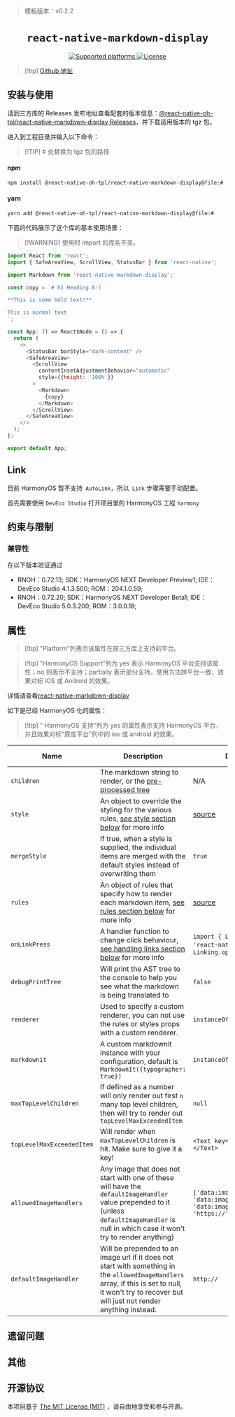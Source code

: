 > 模板版本：v0.2.2

<p align="center">
  <h1 align="center"> <code>react-native-markdown-display</code> </h1>
</p>
<p align="center">
    <a href="https://github.com/react-native-oh-library/react-native-markdown-display">
        <img src="https://img.shields.io/badge/platforms-android%20|%20ios%20|%20macos%20|%20web%20|%20windows%20|%20harmony%20-lightgrey.svg" alt="Supported platforms" />
    </a>
    <a href="https://github.com/iamacup/react-native-markdown-display/blob/master/LICENSE">
        <img src="https://img.shields.io/badge/license-MIT-green.svg" alt="License" />
    </a>
</p>

> [!tip] [Github 地址](https://github.com/react-native-oh-library/react-native-markdown-display/tree/sig)

## 安装与使用

请到三方库的 Releases 发布地址查看配套的版本信息：[@react-native-oh-tpl/react-native-markdown-display Releases](https://github.com/react-native-oh-library/react-native-markdown-display/releases)，并下载适用版本的 tgz 包。

进入到工程目录并输入以下命令：

> [!TIP] # 处替换为 tgz 包的路径

<!-- tabs:start -->

#### **npm**

```bash
npm install @react-native-oh-tpl/react-native-markdown-display@file:#
```

#### **yarn**

```bash
yarn add @react-native-oh-tpl/react-native-markdown-display@file:#
```

<!-- tabs:end -->

下面的代码展示了这个库的基本使用场景：

> [!WARNING] 使用时 import 的库名不变。

```js
import React from 'react';
import { SafeAreaView, ScrollView, StatusBar } from 'react-native';

import Markdown from 'react-native-markdown-display';

const copy = `# h1 Heading 8-)

**This is some bold text!**

This is normal text
`;

const App: () => React$Node = () => {
  return (
    <>
      <StatusBar barStyle="dark-content" />
      <SafeAreaView>
        <ScrollView
          contentInsetAdjustmentBehavior="automatic"
          style={{height: '100%'}}
        >
          <Markdown>
            {copy}
          </Markdown>
        </ScrollView>
      </SafeAreaView>
    </>
  );
};

export default App;
```

## Link

目前 HarmonyOS 暂不支持` AutoLink`，所以` Link` 步骤需要手动配置。

首先需要使用 `DevEco Studio` 打开项目里的 HarmonyOS 工程 `harmony`

## 约束与限制

### 兼容性

在以下版本验证通过

- RNOH：0.72.13; SDK：HarmonyOS NEXT Developer Preview1; IDE：DevEco Studio 4.1.3.500; ROM：204.1.0.59;
- RNOH：0.72.20; SDK：HarmonyOS NEXT Developer Beta1; IDE：DevEco Studio 5.0.3.200; ROM：3.0.0.18;

## 属性

> [!tip] "Platform"列表示该属性在原三方库上支持的平台。

> [!tip] "HarmonyOS Support"列为 yes 表示 HarmonyOS 平台支持该属性；no 则表示不支持；partially 表示部分支持。使用方法跨平台一致，效果对标 iOS 或 Android 的效果。

详情请查看[react-native-markdown-display](https://github.com/iamacup/react-native-markdown-display/blob/master/README.md)

如下是已经 HarmonyOS 化的属性：

> [!tip] " HarmonyOS 支持"列为 yes 的属性表示支持 HarmonyOS 平台，并且效果对标"原库平台"列中的 ios 或 android 的效果。

| Name                      | Description                                                                                                                                                                                           | Default                                                                                                                    | Required | Platform | HarmonyOS Support |
| ------------------------- | ----------------------------------------------------------------------------------------------------------------------------------------------------------------------------------------------------- | -------------------------------------------------------------------------------------------------------------------------- | -------- | -------- | ----------------- |
| `children`                | The markdown string to render, or the [pre-processed tree](https://github.com/react-native-oh-library/react-native-markdown-display/tree/sig#pre-processing)                                          | N/A                                                                                                                        | Yes      | All      | yes               |
| `style`                   | An object to override the styling for the various rules, [see style section below](https://github.com/react-native-oh-library/react-native-markdown-display/tree/sig#rules-and-styles) for more info  | [source](https://github.com/react-native-oh-library/react-native-markdown-display/blob/7.0.2-0.0.1/src/lib/styles.js)      | No       | All      | yes               |
| `mergeStyle`              | If true, when a style is supplied, the individual items are merged with the default styles instead of overwriting them                                                                                | `true`                                                                                                                     | No       | All      | yes               |
| `rules`                   | An object of rules that specify how to render each markdown item, [see rules section below](https://github.com/react-native-oh-library/react-native-markdown-display/tree/sig#rules) for more info    | [source](https://github.com/react-native-oh-library/react-native-markdown-display/blob/7.0.2-0.0.1/src/lib/renderRules.js) | No       | All      | yes               |
| `onLinkPress`             | A handler function to change click behaviour, [see handling links section below](https://github.com/react-native-oh-library/react-native-markdown-display/tree/sig#handling-links) for more info      | `import { Linking } from 'react-native';` and `Linking.openURL(url);`                                                      | No       | All      | yes               |
| `debugPrintTree`          | Will print the AST tree to the console to help you see what the markdown is being translated to                                                                                                       | `false`                                                                                                                    | No       | All      | yes               |
| `renderer`                | Used to specify a custom renderer, you can not use the rules or styles props with a custom renderer.                                                                                                  | `instanceOf(AstRenderer)`                                                                                                  | No       | All      | yes               |
| `markdownit`              | A custom markdownit instance with your configuration, default is `MarkdownIt({typographer: true})`                                                                                                    | `instanceOf(MarkdownIt)`                                                                                                   | No       | All      | yes               |
| `maxTopLevelChildren`     | If defined as a number will only render out first `n` many top level children, then will try to render out `topLevelMaxExceededItem`                                                                  | `null`                                                                                                                     | No       | All      | yes               |
| `topLevelMaxExceededItem` | Will render when `maxTopLevelChildren` is hit. Make sure to give it a key!                                                                                                                            | `<Text key="dotdotdot">...</Text>`                                                                                         | No       | All      | yes               |
| `allowedImageHandlers`    | Any image that does not start with one of these will have the `defaultImageHandler` value prepended to it (unless `defaultImageHandler` is null in which case it won't try to render anything)        | `['data:image/png;base64', 'data:image/gif;base64', 'data:image/jpeg;base64', 'https://', 'http://']`                      | No       | All      | yes               |
| `defaultImageHandler`     | Will be prepended to an image url if it does not start with something in the `allowedImageHandlers` array, if this is set to null, it won't try to recover but will just not render anything instead. | `http://`                                                                                                                  | No       | All      | yes               |

## 遗留问题

## 其他

## 开源协议

本项目基于 [The MIT License (MIT)](https://github.com/iamacup/react-native-markdown-display/blob/master/LICENSE) ，请自由地享受和参与开源。
